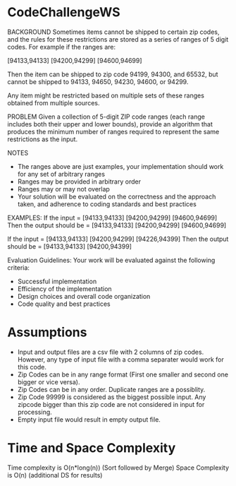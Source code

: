 # CodeChallengeWS
BACKGROUND
Sometimes items cannot be shipped to certain zip codes, and the rules for these restrictions are stored as a series of ranges of 5 digit codes. For example if the ranges are:

[94133,94133] [94200,94299] [94600,94699]

Then the item can be shipped to zip code 94199, 94300, and 65532, but cannot be shipped to 94133, 94650, 94230, 94600, or 94299.

Any item might be restricted based on multiple sets of these ranges obtained from multiple sources.

PROBLEM
Given a collection of 5-digit ZIP code ranges (each range includes both their upper and lower bounds), provide an algorithm that produces the minimum number of ranges required to represent the same restrictions as the input.

NOTES
- The ranges above are just examples, your implementation should work for any set of arbitrary ranges
- Ranges may be provided in arbitrary order
- Ranges may or may not overlap
- Your solution will be evaluated on the correctness and the approach taken, and adherence to coding standards and best practices

EXAMPLES:
If the input = [94133,94133] [94200,94299] [94600,94699]
Then the output should be = [94133,94133] [94200,94299] [94600,94699]

If the input = [94133,94133] [94200,94299] [94226,94399] 
Then the output should be = [94133,94133] [94200,94399]

Evaluation Guidelines:
Your work will be evaluated against the following criteria:
- Successful implementation
- Efficiency of the implementation
- Design choices and overall code organization
- Code quality and best practices


# Assumptions
- Input and output files are a csv file with 2 columns of zip codes. However, any type of input file with a comma separater would work for this code.
- Zip Codes can be in any range format (First one smaller and second one bigger or vice versa).
- Zip Codes can be in any order. Duplicate ranges are a possiblity.
- Zip Code 99999 is considered as the biggest possible input. Any zipcode bigger than this zip code are not considered in input for processing.
- Empty input file would result in empty output file.

# Time and Space Complexity
  Time complexity   is O(n*long(n)) (Sort followed by Merge)
  Space Complexity  is O(n) (additional DS for results)
